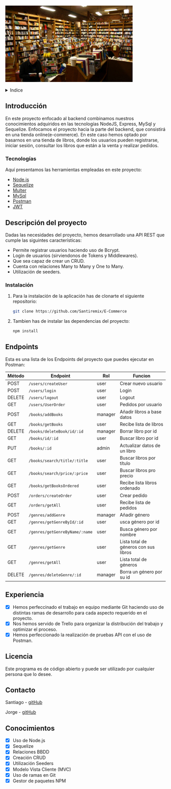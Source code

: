 <!-- LOGO -->

<p allign="center">
  <img width="400" height="240" src='./assets/bookstore.jpg'>
</p>

<!-- INDICE -->
<details>
  <summary>Indice</summary>
  <ol>
    <li>
      <a href="#introduccion">Introducción</a>
      <ul>
        <li><a href="#hecho-con">Tecnologías</a></li>
      </ul>
    </li>
    <li>
      <a href="#descripción-del-proyecto">Descripción del proyecto</a>
      <ul>
        <li><a href="#instalación">Instalación</a></li>
      </ul>
    </li>
    <li><a href="#uso-endpoints">Endpoints</a></li>
    <li><a href="#licencia">Licencia</a></li>
    <li><a href="#contacto">Contacto</a></li>
    <li><a href="#conociemientos">Conocimiento</a></li>
  </ol>
</details>

<!-- SOBRE EL PROYECTO -->

## Introducción

En este proyecto enfocado al backend combinamos nuestros conocimientos
adquiridos en las tecnologías NodeJS, Express, MySql y Sequelize.
Enfocamos el proyecto hacia la parte del backend, que consistirá en una tienda online(e-commerce).
En este caso hemos optado por basarnos en una tienda de libros, donde los usuarios pueden registrarse,
iniciar sesión, consultar los libros que están a la venta y realizar pedidos.

### Tecnologías

Aquí presentamos las herramientas empleadas en este proyecto:

- [Node.js](https://node.org/)
- [Sequelize](https://sequelize.org/)
- [Multer](https://github.com/expressjs/multer)
- [MySql](https://MySql.org/)
- [Postman](https://www.postman.com/)
- [JWT](https://jwt.io//)

<!-- DESCRIPCION -->

## Descripción del proyecto

Dadas las necesidades del proyecto, hemos desarrollado una 
API REST que cumple las siguintes características:

- Permite registrar usuarios haciendo uso de Bcrypt.
- Login de usuarios (sirviendonos de Tokens y Middlewares).
- Que sea capaz de crear un CRUD.
- Cuenta con relaciones Many to Many y One to Many.
- Utilización de seeders.

### Instalación

1. Para la instalación de la aplicación has de clonarte el siguiente repositorio:

   ```sh
   git clone https://github.com/Santiremix/E-Commerce
   ```

2. Tambien has de instalar las dependencias del proyecto:
   ```sh
   npm install
   ```

<!-- EJEMPLOS DE USO -->

## Endpoints

Esta es una lista de los Endpoints del proyecto que puedes ejecutar en Postman:

| Método | Endpoint                       | Rol   | Funcion                                   |
| ------ | ------------------------------ | ------- | ------------------------------------- |
| POST   | `/users/createUser`            | user    | Crear nuevo usuario                   |
| POST   | `/users/login`                 | user    | Login                                 |
| DELETE | `/users/logout`                | user    | Logout                                |
| GET    | `/users/UserOrder`             | user    | Pedidos por usuario                   |
| POST   | `/books/addBooks`              | manager | Añadir libros a base datos            |
| GET    | `/books/getBooks`              | user    | Recibe lista de libros                |
| DELETE | `/books/deleteBook/id/:id`     | manager | Borrar libro por id                   |
| GET    | `/books/id/:id`                | user    | Buscar libro por id                   |
| PUT    | `/books/:id`                   | admin   | Actualizar datos de un libro          |
| GET    | `/books/search/title/:title`   | user    | Buscar libros por título              |
| GET    | `/books/search/price/:price`   | user    | Buscar libros pro precio              |
| GET    | `/books/getBooksOrdered`       | user    | Recibe lista libros ordenado          |
| POST   | `/orders/createOrder`          | user    | Crear pedido                          |
| GET    | `/orders/getAll`               | user    | Recibe lista de pedidos               |
| POST   | `/genres/addGenre`             | manager | Añadir género                         |
| GET    | `/genres/getGenreById/:id`     | user    | usca género por id                    |
| GET    | `/genres/getGenreByName/:name` | user    | Busca género por nombre               |
| GET    | `/genres/getGenre`             | user    | Lista total de géneros con sus libros |
| GET    | `/genres/getAll`               | user    | Lista total de géneros                |
| DELETE | `/genres/deleteGenre/:id`      | manager | Borra un género por su id             |

<!-- ROADMAP -->

## Experiencia

- [x] Hemos perfeccinado el trabajo en equipo mediante Git haciendo uso de distintas ramas de desarrollo para cada aspecto requerido en el proyecto.
- [x] Nos hemos servido de Trello para organizar la distribución del trabajo y optimizar el proceso.
- [x] Hemos perfeccionado la realización de pruebas API con el uso de Postman.

<!-- LICENCIA -->

## Licencia

Este programa es de código abierto y puede ser utilizado por cualquier persona que lo desee.

<!-- CONTACTO -->

## Contacto

Santiago - [gitHub](https://github.com/Santiremix)

Jorge - [gitHub](https://github.com/yorch82)

<!-- CONCOCIMIENTOS -->

## Conocimientos

- [x] Uso de Node.js
- [x] Sequelize
- [x] Relaciones BBDD
- [x] Creación CRUD
- [x] Utilización Seeders
- [x] Modelo Vista Cliente (MVC)
- [x] Uso de ramas en Git
- [x] Gestor de paquetes NPM
